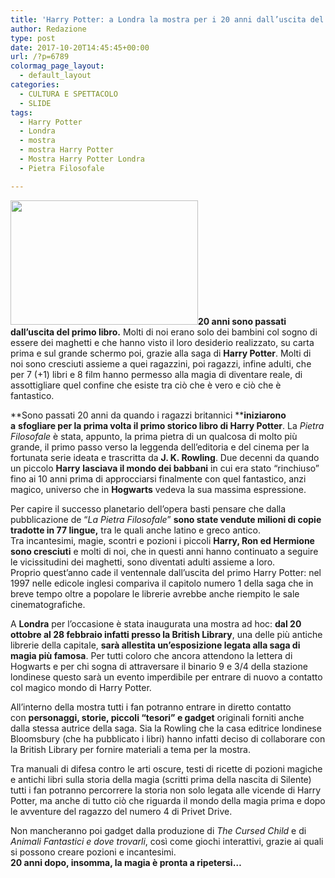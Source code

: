 ```yaml
---
title: 'Harry Potter: a Londra la mostra per i 20 anni dall’uscita del primo libro'
author: Redazione
type: post
date: 2017-10-20T14:45:45+00:00
url: /?p=6789
colormag_page_layout:
  - default_layout
categories:
  - CULTURA E SPETTACOLO
  - SLIDE
tags:
  - Harry Potter
  - Londra
  - mostra
  - mostra Harry Potter
  - Mostra Harry Potter Londra
  - Pietra Filosofale

---
```

<img decoding="async" loading="lazy" class="size-medium wp-image-6791 alignleft" src="https://progressonline.it/wp-content/uploads/2017/10/Hogwarts_Castle_7119191451-300x199.jpg" alt="" width="300" height="199" />**20 anni sono passati dall&#8217;uscita del primo libro.** Molti di noi erano solo dei bambini col sogno di essere dei maghetti e che hanno visto il loro desiderio realizzato, su carta prima e sul grande schermo poi, grazie alla saga di **Harry Potter**. Molti di noi sono cresciuti assieme a quei ragazzini, poi ragazzi, infine adulti, che per 7 (+1) libri e 8 film hanno permesso alla magia di diventare reale, di assottigliare quel confine che esiste tra ciò che è vero e ciò che è fantastico.

**Sono passati 20 anni da quando i ragazzi britannici ****iniziarono a** **sfogliare per la prima volta il primo storico libro di Harry Potter**. La _Pietra Filosofale_ è stata, appunto, la prima pietra di un qualcosa di molto più grande, il primo passo verso la leggenda dell&#8217;editoria e del cinema per la fortunata serie ideata e trascritta da **J. K. Rowling**. Due decenni da quando un piccolo **Harry** **lasciava il mondo dei babbani** in cui era stato &#8220;rinchiuso&#8221; fino ai 10 anni prima di approcciarsi finalmente con quel fantastico, anzi magico, universo che in **Hogwarts** vedeva la sua massima espressione.

Per capire il successo planetario dell&#8217;opera basti pensare che dalla pubblicazione de &#8220;_La Pietra Filosofale_&#8221; **sono state vendute milioni di copie tradotte in 77 lingue,** tra le quali anche latino e greco antico.  
Tra incantesimi, magie, scontri e pozioni i piccoli **Harry, Ron ed Hermione sono cresciuti** e molti di noi, che in questi anni hanno continuato a seguire le vicissitudini dei maghetti, sono diventati adulti assieme a loro.  
Proprio quest&#8217;anno cade il ventennale dall&#8217;uscita del primo Harry Potter: nel 1997 nelle edicole inglesi compariva il capitolo numero 1 della saga che in breve tempo oltre a popolare le librerie avrebbe anche riempito le sale cinematografiche.

A **Londra** per l&#8217;occasione è stata inaugurata una mostra ad hoc: **dal 20 ottobre al 28 febbraio infatti presso la British Library**, una delle più antiche librerie della capitale, **sarà allestita un&#8217;esposizione legata alla saga di magia più famosa**. Per tutti coloro che ancora attendono la lettera di Hogwarts e per chi sogna di attraversare il binario 9 e 3/4 della stazione londinese questo sarà un evento imperdibile per entrare di nuovo a contatto col magico mondo di Harry Potter.

All&#8217;interno della mostra tutti i fan potranno entrare in diretto contatto con **personaggi, storie, piccoli “tesori” e gadget** originali forniti anche dalla stessa autrice della saga. Sia la Rowling che la casa editrice londinese Bloomsbury (che ha pubblicato i libri) hanno infatti deciso di collaborare con la British Library per fornire materiali a tema per la mostra.

Tra manuali di difesa contro le arti oscure, testi di ricette di pozioni magiche e antichi libri sulla storia della magia (scritti prima della nascita di Silente) tutti i fan potranno percorrere la storia non solo legata alle vicende di Harry Potter, ma anche di tutto ciò che riguarda il mondo della magia prima e dopo le avventure del ragazzo del numero 4 di Privet Drive.

Non mancheranno poi gadget dalla produzione di _The Cursed Child_ e di _Animali Fantastici e dove trovarli_, così come giochi interattivi, grazie ai quali si possono creare pozioni e incantesimi.  
**20 anni dopo, insomma, la magia è pronta a ripetersi&#8230;**